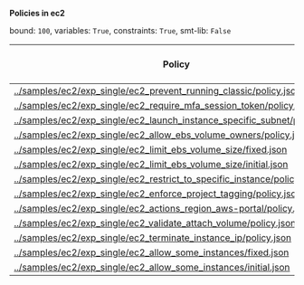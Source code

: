 
**Policies in ec2**

bound: `100`, variables: `True`, constraints: `True`, smt-lib: `False`

|Policy|SAT/UNSAT|Solve Time (ms)|lg(tuple)|Count Time (ms)|lg(principal)|lg(action)|lg(resource)|
|-|-|-|-|-|-|-|-|
|[../samples/ec2/exp_single/ec2_prevent_running_classic/policy.json](../samples/ec2/exp_single/ec2_prevent_running_classic/policy.json)|SAT|33808.7|1242.0774104173113|54.9728|0.0|0.0|342.0984311951053|
|[../samples/ec2/exp_single/ec2_require_mfa_session_token/policy.json](../samples/ec2/exp_single/ec2_require_mfa_session_token/policy.json)|SAT|312824|412.302556896222|10846.1|0.0|8.640244936222347|412.302556896222|
|[../samples/ec2/exp_single/ec2_launch_instance_specific_subnet/policy.json](../samples/ec2/exp_single/ec2_launch_instance_specific_subnet/policy.json)|SAT|50658.8|412.3025568962218|1121.86|0.0|6.807354922057604|412.3025568962218|
|[../samples/ec2/exp_single/ec2_allow_ebs_volume_owners/policy.json](../samples/ec2/exp_single/ec2_allow_ebs_volume_owners/policy.json)|SAT|30583.1|783.0737916340521|139.925|0.0|1.0|138.203073275|
|[../samples/ec2/exp_single/ec2_limit_ebs_volume_size/fixed.json](../samples/ec2/exp_single/ec2_limit_ebs_volume_size/fixed.json)|SAT|53046.1|1313.2815361184275|519.618|0.0|2.807354922057604|413.3025568962218|
|[../samples/ec2/exp_single/ec2_limit_ebs_volume_size/initial.json](../samples/ec2/exp_single/ec2_limit_ebs_volume_size/initial.json)|SAT|44338.7|1313.2815361184275|344.822|0.0|2.807354922057604|413.3025568962218|
|[../samples/ec2/exp_single/ec2_restrict_to_specific_instance/policy.json](../samples/ec2/exp_single/ec2_restrict_to_specific_instance/policy.json)|SAT|48019.2|652.3143482504807|1078.2|0.0|6.768184324776926|49.314348250480684|
|[../samples/ec2/exp_single/ec2_enforce_project_tagging/policy.json](../samples/ec2/exp_single/ec2_enforce_project_tagging/policy.json)|SAT|83919.6|1312.281536118428|2923.39|0.0|7.339850002884624|412.302556896222|
|[../samples/ec2/exp_single/ec2_actions_region_aws-portal/policy.json](../samples/ec2/exp_single/ec2_actions_region_aws-portal/policy.json)|SAT|465147|1583.4040475505933|18553.6|0.0|8.800899899920305|679.8247206060817|
|[../samples/ec2/exp_single/ec2_validate_attach_volume/policy.json](../samples/ec2/exp_single/ec2_validate_attach_volume/policy.json)|UNSAT|26848.2|-|-|-|-|-|
|[../samples/ec2/exp_single/ec2_terminate_instance_ip/policy.json](../samples/ec2/exp_single/ec2_terminate_instance_ip/policy.json)|SAT|33753.1|146.20588829060705|68.2379|0.0|0.0|137.20307327499998|
|[../samples/ec2/exp_single/ec2_allow_some_instances/fixed.json](../samples/ec2/exp_single/ec2_allow_some_instances/fixed.json)|SAT|36105.2|1312.281536118428|246.051|0.0|4.08746284125034|412.302556896222|
|[../samples/ec2/exp_single/ec2_allow_some_instances/initial.json](../samples/ec2/exp_single/ec2_allow_some_instances/initial.json)|SAT|33412.9|412.302556896222|42.4672|0.0|1.5849625007211563|412.302556896222|
